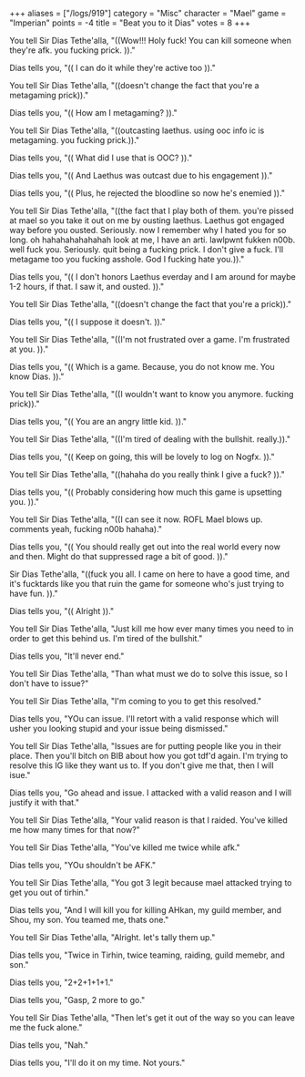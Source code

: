 +++
aliases = ["/logs/919"]
category = "Misc"
character = "Mael"
game = "Imperian"
points = -4
title = "Beat you to it Dias"
votes = 8
+++

You tell Sir Dias Tethe'alla, "((Wow!!! Holy fuck! You can kill someone when 
they're afk. you fucking prick. ))."

Dias tells you, "(( I can do it while they're active too ))."

You tell Sir Dias Tethe'alla, "((doesn't change the fact that you're a 
metagaming prick))."

Dias tells you, "(( How am I metagaming? ))."

You tell Sir Dias Tethe'alla, "((outcasting laethus. using ooc info ic is 
metagaming. you fucking prick.))."

Dias tells you, "(( What did I use that is OOC? ))."

Dias tells you, "(( And Laethus was outcast due to his engagement ))."

Dias tells you, "(( Plus, he rejected the bloodline so now he's enemied ))."

You tell Sir Dias Tethe'alla, "((the fact that I play both of them. you're 
pissed at mael so you take it out on me by ousting laethus. Laethus got engaged
way before you ousted. Seriously. now I remember why I hated you for so long. 
oh hahahahahahahah look at me, I have an arti. lawlpwnt fukken n00b. well fuck 
you. Seriously. quit being a fucking prick. I don't give a fuck. I'll metagame 
too you fucking asshole. God I fucking hate you.))."


Dias tells you, "(( I don't honors Laethus everday and I am around for maybe 
1-2 hours, if that. I saw it, and ousted. ))."


You tell Sir Dias Tethe'alla, "((doesn't change the fact that you're a 
prick))."

Dias tells you, "(( I suppose it doesn't. ))."

You tell Sir Dias Tethe'alla, "((I'm not frustrated over a game. I'm frustrated
at you. ))."


Dias tells you, "(( Which is a game. Because, you do not know me. You know 
Dias. ))."


You tell Sir Dias Tethe'alla, "((I wouldn't want to know you anymore. fucking 
prick))."


Dias tells you, "(( You are an angry little kid. ))."


You tell Sir Dias Tethe'alla, "((I'm tired of dealing with the bullshit. 
really.))."

Dias tells you, "(( Keep on going, this will be lovely to log on Nogfx. ))."

You tell Sir Dias Tethe'alla, "((hahaha do you really think I give a fuck? ))."

Dias tells you, "(( Probably considering how much this game is upsetting you. 
))."

You tell Sir Dias Tethe'alla, "((I can see it now. ROFL Mael blows up. comments
yeah, fucking n00b hahaha)."


Dias tells you, "(( You should really get out into the real world every now and
then. Might do that suppressed rage a bit of good. ))."


Sir Dias Tethe'alla, "((fuck you all. I came on here to have a good 
time, and it's fucktards like you that ruin the game for someone who's just 
trying to have fun. ))."

Dias tells you, "(( Alright ))."

You tell Sir Dias Tethe'alla, "Just kill me how ever many times you need to in 
order to get this behind us. I'm tired of the bullshit."


Dias tells you, "It'll never end."

You tell Sir Dias Tethe'alla, "Than what must we do to solve this issue, so I 
don't have to issue?"

You tell Sir Dias Tethe'alla, "I'm coming to you to get this resolved."

Dias tells you, "YOu can issue. I'll retort with a valid response which will 
usher you looking stupid and your issue being dismissed."


You tell Sir Dias Tethe'alla, "Issues are for putting people like you in their 
place. Then you'll bitch on BIB about how you got tdf'd again. I'm trying to 
resolve this IG like they want us to. If you don't give me that, then I will 
isue."

Dias tells you, "Go ahead and issue. I attacked with a valid reason and I will 
justify it with that."


You tell Sir Dias Tethe'alla, "Your valid reason is that I raided. You've 
killed me how many times for that now?"


You tell Sir Dias Tethe'alla, "You've killed me twice while afk."

Dias tells you, "YOu shouldn't be AFK."

You tell Sir Dias Tethe'alla, "You got 3 legit because mael attacked trying to 
get you out of tirhin."


Dias tells you, "And I will kill you for killing AHkan, my guild member, and 
Shou, my son. You teamed me, thats one."


You tell Sir Dias Tethe'alla, "Alright. let's tally them up."

Dias tells you, "Twice in Tirhin, twice teaming, raiding, guild memebr, and 
son."

Dias tells you, "2+2+1+1+1."


Dias tells you, "Gasp, 2 more to go."


You tell Sir Dias Tethe'alla, "Then let's get it out of the way so you can 
leave me the fuck alone."


Dias tells you, "Nah."


Dias tells you, "I'll do it on my time. Not yours."

